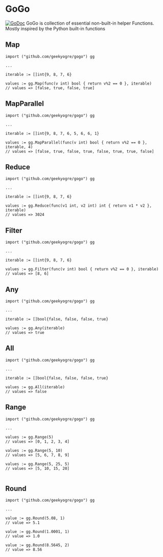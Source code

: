 # GoGo
[![GoDoc](https://godoc.org/github.com/geekyogre/gogo?status.png)](http://godoc.org/github.com/geekyogre/gogo)
GoGo is collection of essential non-built-in helper Functions. Mostly inspired by the Python built-in functions

## Map
```
import ("github.com/geekyogre/gogo") gg

...

iterable := []int{9, 8, 7, 6}

values := gg.Map(func(v int) bool { return v%2 == 0 }, iterable)
// values => [false, true, false, true]

```

## MapParallel
```
import ("github.com/geekyogre/gogo") gg

...

iterable := []int{9, 8, 7, 6, 5, 6, 6, 1}

values := gg.MapParallel(func(v int) bool { return v%2 == 0 }, iterable, 4)
// values => [false, true, false, true, false, true, true, false]

```


## Reduce
```
import ("github.com/geekyogre/gogo") gg

...

iterable := []int{9, 8, 7, 6}

values := gg.Reduce(func(v1 int, v2 int) int { return v1 * v2 }, iterable)
// values => 3024

```

## Filter
```
import ("github.com/geekyogre/gogo") gg

...

iterable := []int{9, 8, 7, 6}

values := gg.Filter(func(v int) bool { return v%2 == 0 }, iterable)
// values => [8, 6]

```

## Any
```
import ("github.com/geekyogre/gogo") gg

...

iterable := []bool{false, false, false, true}

values := gg.Any(iterable)
// values => true

```

## All
```
import ("github.com/geekyogre/gogo") gg

...

iterable := []bool{false, false, false, true}

values := gg.All(iterable)
// values => false

```

## Range
```
import ("github.com/geekyogre/gogo") gg

...

values := gg.Range(5)
// values => [0, 1, 2, 3, 4]

values := gg.Range(5, 10)
// values => [5, 6, 7, 8, 9]

values := gg.Range(5, 25, 5)
// values => [5, 10, 15, 20]


```

## Round
```
import ("github.com/geekyogre/gogo") gg

...

value := gg.Round(5.08, 1)
// value => 5.1

value := gg.Round(1.0001, 1)
// value => 1.0

value := gg.Round(8.5645, 2)
// value => 8.56


```